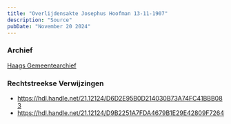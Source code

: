```yaml
---
title: "Overlijdensakte Josephus Hoofman 13-11-1907"
description: "Source"
pubDate: "November 20 2024"
---
```


### Archief
[Haags Gemeentearchief](https://haagsgemeentearchief.nl)

### Rechtstreekse Verwijzingen
- https://hdl.handle.net/21.12124/D6D2E95B0D214030B73A74FC41BBB083
- https://hdl.handle.net/21.12124/D9B2251A7FDA4679B1E29E42809F7264